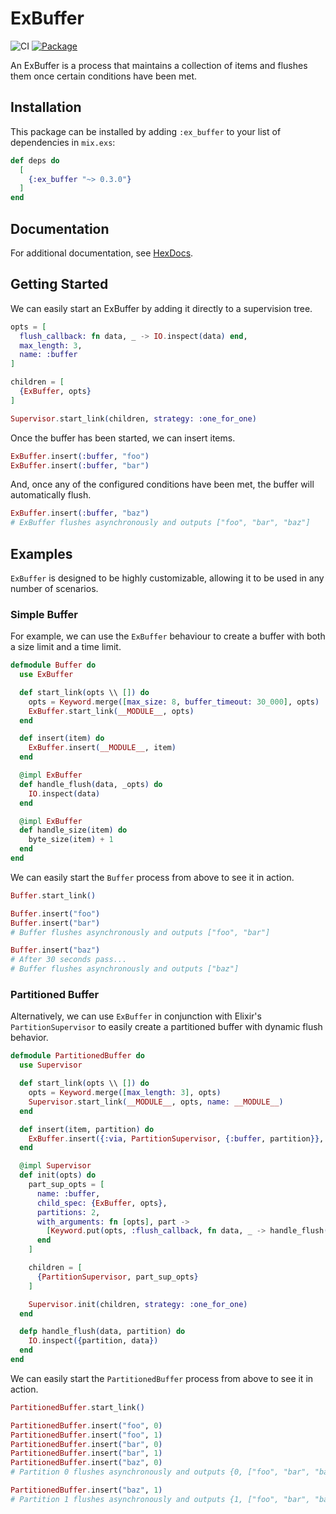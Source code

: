 # ExBuffer

![CI](https://github.com/gdwoolbert3/ex_buffer/actions/workflows/ci.yml/badge.svg)
[![Package](https://img.shields.io/hexpm/v/ex_buffer.svg)](https://hex.pm/packages/ex_buffer)

An ExBuffer is a process that maintains a collection of items and flushes them once certain conditions have
been met.

## Installation

This package can be installed by adding `:ex_buffer` to your list of dependencies in `mix.exs`:

```elixir
def deps do
  [
    {:ex_buffer "~> 0.3.0"}
  ]
end
```

## Documentation

For additional documentation, see [HexDocs](https://hexdocs.pm/ex_buffer/readme.html).

## Getting Started

We can easily start an ExBuffer by adding it directly to a supervision tree.

```elixir
opts = [
  flush_callback: fn data, _ -> IO.inspect(data) end,
  max_length: 3,
  name: :buffer
]

children = [
  {ExBuffer, opts}
]

Supervisor.start_link(children, strategy: :one_for_one)
```

Once the buffer has been started, we can insert items.

```elixir
ExBuffer.insert(:buffer, "foo")
ExBuffer.insert(:buffer, "bar")
```

And, once any of the configured conditions have been met, the buffer will automatically flush.

```elixir
ExBuffer.insert(:buffer, "baz")
# ExBuffer flushes asynchronously and outputs ["foo", "bar", "baz"]
```

## Examples

`ExBuffer` is designed to be highly customizable, allowing it to be used in any number of scenarios.

### Simple Buffer

For example, we can use the `ExBuffer` behaviour to create a buffer with both a size limit and a time limit.

```elixir
defmodule Buffer do
  use ExBuffer

  def start_link(opts \\ []) do
    opts = Keyword.merge([max_size: 8, buffer_timeout: 30_000], opts)
    ExBuffer.start_link(__MODULE__, opts)
  end

  def insert(item) do
    ExBuffer.insert(__MODULE__, item)
  end

  @impl ExBuffer
  def handle_flush(data, _opts) do
    IO.inspect(data)
  end

  @impl ExBuffer
  def handle_size(item) do
    byte_size(item) + 1
  end
end
```

We can easily start the `Buffer` process from above to see it in action.

```elixir
Buffer.start_link()

Buffer.insert("foo")
Buffer.insert("bar")
# Buffer flushes asynchronously and outputs ["foo", "bar"]

Buffer.insert("baz")
# After 30 seconds pass...
# Buffer flushes asynchronously and outputs ["baz"]
```

### Partitioned Buffer

Alternatively, we can use `ExBuffer` in conjunction with Elixir's `PartitionSupervisor` to easily create a 
partitioned buffer with dynamic flush behavior.

```elixir
defmodule PartitionedBuffer do
  use Supervisor

  def start_link(opts \\ []) do
    opts = Keyword.merge([max_length: 3], opts)
    Supervisor.start_link(__MODULE__, opts, name: __MODULE__)
  end

  def insert(item, partition) do
    ExBuffer.insert({:via, PartitionSupervisor, {:buffer, partition}}, item)
  end

  @impl Supervisor
  def init(opts) do
    part_sup_opts = [
      name: :buffer,
      child_spec: {ExBuffer, opts},
      partitions: 2,
      with_arguments: fn [opts], part ->
        [Keyword.put(opts, :flush_callback, fn data, _ -> handle_flush(data, part) end)]
      end
    ]

    children = [
      {PartitionSupervisor, part_sup_opts}
    ]

    Supervisor.init(children, strategy: :one_for_one)
  end

  defp handle_flush(data, partition) do
    IO.inspect({partition, data})
  end
end
```

We can easily start the `PartitionedBuffer` process from above to see it in action.

```elixir
PartitionedBuffer.start_link()

PartitionedBuffer.insert("foo", 0)
PartitionedBuffer.insert("foo", 1)
PartitionedBuffer.insert("bar", 0)
PartitionedBuffer.insert("bar", 1)
PartitionedBuffer.insert("baz", 0)
# Partition 0 flushes asynchronously and outputs {0, ["foo", "bar", "baz"]}

PartitionedBuffer.insert("baz", 1)
# Partition 1 flushes asynchronously and outputs {1, ["foo", "bar", "baz"]}
```
